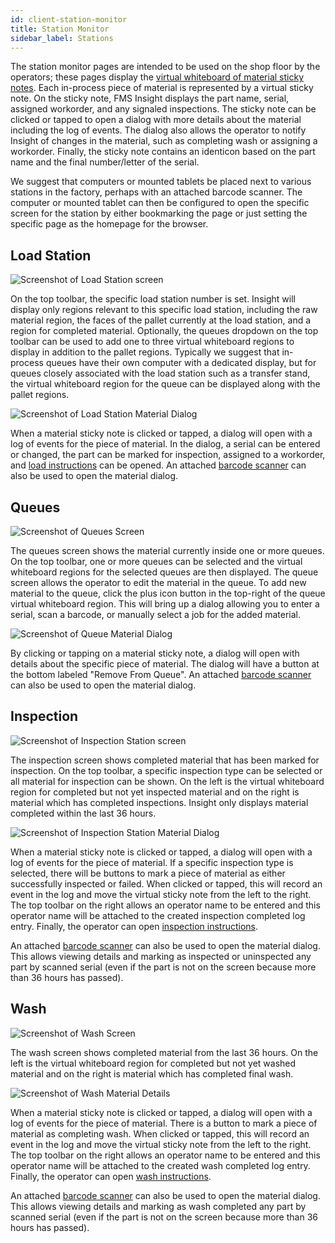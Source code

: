 ```yaml
---
id: client-station-monitor
title: Station Monitor
sidebar_label: Stations
---
```


The station monitor pages are intended to be used on the shop floor by the operators;
these pages display the [virtual whiteboard of material
sticky notes](material-tracking.md). Each in-process piece of material is
represented by a virtual sticky note. On the sticky note, FMS Insight
displays the part name, serial, assigned workorder, and any signaled
inspections. The sticky note can be clicked or tapped to open a dialog with
more details about the material including the log of events. The dialog also
allows the operator to notify Insight of changes in the material, such as
completing wash or assigning a workorder. Finally, the sticky note contains
an identicon based on the part name and the final number/letter of the
serial.

We suggest that computers or mounted tablets be placed next to various stations
in the factory, perhaps with an attached barcode scanner.
The computer or mounted tablet can then be configured to open the specific screen
for the station by either bookmarking the page or just setting the specific page
as the homepage for the browser.

## Load Station

![Screenshot of Load Station screen](/docs/assets/insight-load-station.jpg)

On the top toolbar, the specific load station number is set. Insight will display
only regions relevant to this specific load station, including the raw material region,
the faces of the pallet currently at the load station, and a region for completed material.
Optionally, the queues dropdown on the top toolbar can be used to add one to three virtual
whiteboard regions to display in addition to the pallet regions. Typically we suggest that
in-process queues have their own computer with a dedicated display, but for queues closely
associated with the load station such as a transfer stand, the virtual whiteboard region for
the queue can be displayed along with the pallet regions.

![Screenshot of Load Station Material Dialog](/docs/assets/insight-loadstation-details.jpg)

When a material sticky note is clicked or tapped, a dialog will open with a log of events for the
piece of material. In the dialog, a serial can be entered or changed, the part can be
marked for inspection, assigned to a workorder, and [load instructions](part-instructions.md) can
be opened.
An attached [barcode scanner](client-scanners.md) can also be used to open the material
dialog.

## Queues

![Screenshot of Queues Screen](/docs/assets/insight-queues.jpg)

The queues screen shows the material currently inside one or more queues. On the top toolbar,
one or more queues can be selected and the virtual whiteboard regions for the selected queues
are then displayed. The queue screen allows the operator to edit the material in the queue.
To add new material to the queue, click the plus icon button in the top-right of the queue
virtual whiteboard region. This will bring up a dialog allowing you to enter a serial,
scan a barcode, or manually select a job for the added material.

![Screenshot of Queue Material Dialog](/docs/assets/insight-queue-details.jpg)

By clicking or tapping on a material sticky note, a dialog will open with
details about the specific piece of material. The dialog will have a button
at the bottom labeled "Remove From Queue".
An attached [barcode scanner](client-scanners.md) can also be used to open the material
dialog.

## Inspection

![Screenshot of Inspection Station screen](/docs/assets/insight-inspection-monitor.jpg)

The inspection screen shows completed material that has been marked for inspection. On the top
toolbar, a specific inspection type can be selected or all material for inspection can be shown.
On the left is the virtual whiteboard region for completed but not yet inspected material and on
the right is material which has completed inspections. Insight only displays material completed
within the last 36 hours.

![Screenshot of Inspection Station Material Dialog](/docs/assets/insight-inspection-details.jpg)

When a material sticky note is clicked or tapped, a dialog will open with a
log of events for the piece of material. If a specific inspection type is
selected, there will be buttons to mark a piece of material as either
successfully inspected or failed. When clicked or tapped, this will record an
event in the log and move the virtual sticky note from the left to the right.
The top toolbar on the right allows an operator name to be entered and this
operator name will be attached to the created inspection completed log entry.
Finally, the operator can open [inspection instructions](part-instructions.md).

An attached [barcode scanner](client-scanners.md) can also be used to open the material
dialog. This allows viewing details and marking as inspected or uninspected
any part by scanned serial (even if the part is not on the screen because more than 36 hours has passed).

## Wash

![Screenshot of Wash Screen](/docs/assets/insight-wash.jpg)

The wash screen shows completed material from the last 36 hours. On the left
is the virtual whiteboard region for completed but not yet washed material
and on the right is material which has completed final wash.

![Screenshot of Wash Material Details](/docs/assets/insight-wash-details.jpg)

When a material sticky note is clicked or tapped, a dialog will open with a
log of events for the piece of material. There is a button to mark a piece of
material as completing wash. When clicked or tapped, this will record an
event in the log and move the virtual sticky note from the left to the right.
The top toolbar on the right allows an operator name to be entered and this
operator name will be attached to the created wash completed log entry.
Finally, the operator can open [wash instructions](part-instructions.md).

An attached [barcode scanner](client-scanners.md) can also be used to open the material
dialog. This allows viewing details and marking as wash completed
any part by scanned serial (even if the part is not on the screen because more than 36 hours has passed).
